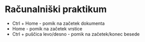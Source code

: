 # Računalniški praktikum

- Ctrl + Home - pomik na začetek dokumenta
- Home - pomik na začetek vrstice
- Ctrl + puščica levo/desno - pomik na začetek/konec besede
